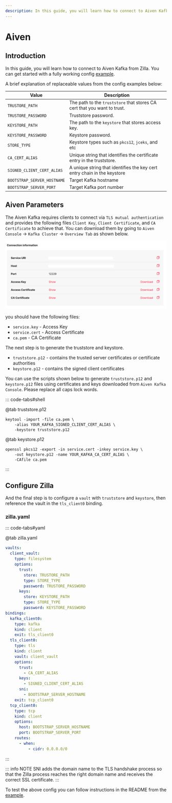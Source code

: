 ```yaml
---
description: In this guide, you will learn how to connect to Aiven Kafka from Zilla.
---
```

# Aiven

## Introduction

In this guide, you will learn how to connect to Aiven Kafka from Zilla. You can get started with a fully working config [example](https://github.com/aklivity/zilla-examples/blob/main/http.kafka.cache/).

A brief explanation of replaceable values from the config examples below:

| Value                       | Description                                                              |
| --------------------------- | ------------------------------------------------------------------------ |
| `TRUSTORE_PATH`             | The path to the `truststore` that stores CA cert that you want to trust. |
| `TRUSTORE_PASSWORD`         | Truststore password.                                                     |
| `KEYSTORE_PATH`             | The path to the `keystore` that stores access key.                       |
| `KEYSTORE_PASSWORD`         | Keystore password.                                                       |
| `STORE_TYPE`                | Keystore types such as `pkcs12`, `jceks`, and etc                        |
| `CA_CERT_ALIAS`             | Unique string that identifies the certificate entry in the truststore.   |
| `SIGNED_CLIENT_CERT_ALIAS`  | A unique string that identifies the key cert entry chain in the keystore |
| `BOOTSTRAP_SERVER_HOSTNAME` | Target Kafka hostname                                                    |
| `BOOTSTRAP_SERVER_PORT`     | Target Kafka port number                                                 |

## Aiven Parameters

The Aiven Kafka requires clients to connect via `TLS mutual authentication` and provides the following files  `Client Key`, `Client Certificate`, and `CA Certificate` to achieve that. You can download them by going to `Aiven Console` -> `Kafka Cluster` -> `Overview Tab` as shown below.

![Connection Info](./aivien-connection-information.png)

you should have the following files:

* `service.key` - Access Key
* `service.cert` - Access Certificate
* `ca.pem` - CA Certificate

The next step is to generate the truststore and keystore.

* `truststore.p12` -  contains the trusted server certificates or certificate authorities
* `keystore.p12` -  contains the signed client certificates

You can use the scripts shown below to generate `truststore.p12` and `keystore.p12` files using certificates and keys downloaded from `Aiven Kafka Console`. Please replace all caps lock words.

::: code-tabs#shell

@tab truststore.p12

```bash:no-line-numbers
keytool -import -file ca.pem \
    -alias YOUR_KAFKA_SIGNED_CLIENT_CERT_ALIAS \
    -keystore truststore.p12
```

@tab keystore.p12

```bash:no-line-numbers
openssl pkcs12 -export -in service.cert -inkey service.key \
    -out keystore.p12 -name YOUR_KAFKA_CA_CERT_ALIAS \
    -CAfile ca.pem
```

:::

## Configure Zilla

And the final step is to configure a `vault`  with `truststore` and `keystore`, then reference the vault in the `tls_client0` binding.

### zilla.yaml

::: code-tabs#yaml

@tab zilla.yaml

```yaml
vaults:
  client_vault:
    type: filesystem
    options:
      trust:
        store: TRUSTORE_PATH
        type: STORE_TYPE
        password: TRUSTORE_PASSWORD
      keys:
        store: KEYSTORE_PATH
        type: STORE_TYPE
        password: KEYSTORE_PASSWORD
bindings:
  kafka_client0:
    type: kafka
    kind: client
    exit: tls_client0
  tls_client0:
    type: tls
    kind: client
    vault: client_vault
    options:
      trust:
        - CA_CERT_ALIAS
      keys:
        - SIGNED_CLIENT_CERT_ALIAS
      sni:
        - BOOTSTRAP_SERVER_HOSTNAME
    exit: tcp_client0
  tcp_client0:
    type: tcp
    kind: client
    options:
      host: BOOTSTRAP_SERVER_HOSTNAME
      port: BOOTSTRAP_SERVER_PORT
    routes:
      - when:
          - cidr: 0.0.0.0/0

```

:::

::: info NOTE
SNI adds the domain name to the TLS handshake process so that the Zilla process reaches the right domain name and receives the correct SSL certificate.
:::

To test the above config you can follow instructions in the README from the [example](https://github.com/aklivity/zilla-examples/blob/main/http.kafka.cache/).
